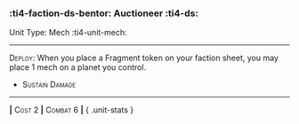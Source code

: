 ### :ti4-faction-ds-bentor: **Auctioneer** :ti4-ds:

Unit Type: Mech :ti4-unit-mech:

---

<span style="font-variant:small-caps;">Deploy</span>: When you place a Fragment token on your faction sheet, you may place 1 mech on a planet you control.

* <span style="font-variant:small-caps;">Sustain Damage</span> 


---

__|__ <span style="font-variant:small-caps;">Cost 2</span> __|__ <span style="font-variant:small-caps;">Combat 6</span> __|__
{ .unit-stats }
